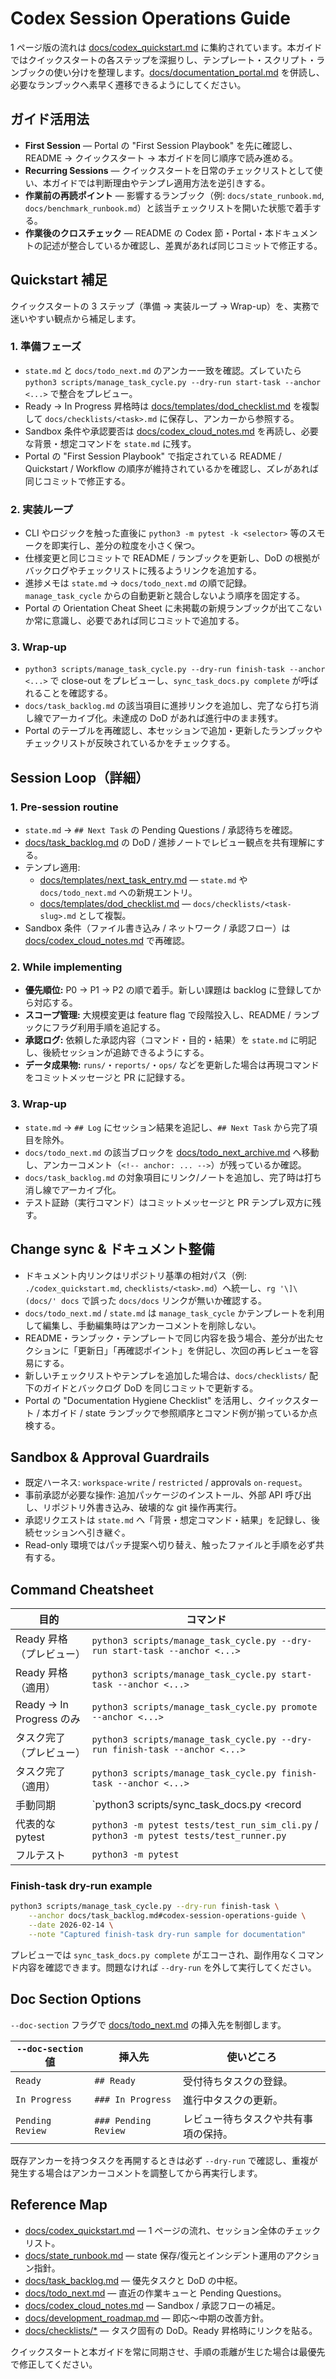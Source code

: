 # Codex Session Operations Guide

1 ページ版の流れは [docs/codex_quickstart.md](codex_quickstart.md) に集約されています。本ガイドではクイックスタートの各ステップを深掘りし、テンプレート・スクリプト・ランブックの使い分けを整理します。[docs/documentation_portal.md](documentation_portal.md) を併読し、必要なランブックへ素早く遷移できるようにしてください。

## ガイド活用法
- **First Session** — Portal の "First Session Playbook" を先に確認し、README → クイックスタート → 本ガイドを同じ順序で読み進める。
- **Recurring Sessions** — クイックスタートを日常のチェックリストとして使い、本ガイドでは判断理由やテンプレ適用方法を逆引きする。
- **作業前の再読ポイント** — 影響するランブック（例: `docs/state_runbook.md`, `docs/benchmark_runbook.md`）と該当チェックリストを開いた状態で着手する。
- **作業後のクロスチェック** — README の Codex 節・Portal・本ドキュメントの記述が整合しているか確認し、差異があれば同じコミットで修正する。

## Quickstart 補足
クイックスタートの 3 ステップ（準備 → 実装ループ → Wrap-up）を、実務で迷いやすい観点から補足します。

### 1. 準備フェーズ
- `state.md` と `docs/todo_next.md` のアンカー一致を確認。ズレていたら `python3 scripts/manage_task_cycle.py --dry-run start-task --anchor <...>` で整合をプレビュー。
- Ready → In Progress 昇格時は [docs/templates/dod_checklist.md](templates/dod_checklist.md) を複製して `docs/checklists/<task>.md` に保存し、アンカーから参照する。
- Sandbox 条件や承認要否は [docs/codex_cloud_notes.md](codex_cloud_notes.md) を再読し、必要な背景・想定コマンドを `state.md` に残す。
- Portal の "First Session Playbook" で指定されている README / Quickstart / Workflow の順序が維持されているかを確認し、ズレがあれば同じコミットで修正する。

### 2. 実装ループ
- CLI やロジックを触った直後に `python3 -m pytest -k <selector>` 等のスモークを即実行し、差分の粒度を小さく保つ。
- 仕様変更と同じコミットで README / ランブックを更新し、DoD の根拠がバックログやチェックリストに残るようリンクを追加する。
- 進捗メモは `state.md` → `docs/todo_next.md` の順で記録。`manage_task_cycle` からの自動更新と競合しないよう順序を固定する。
- Portal の Orientation Cheat Sheet に未掲載の新規ランブックが出てこないか常に意識し、必要であれば同じコミットで追加する。

### 3. Wrap-up
- `python3 scripts/manage_task_cycle.py --dry-run finish-task --anchor <...>` で close-out をプレビューし、`sync_task_docs.py complete` が呼ばれることを確認する。
- `docs/task_backlog.md` の該当項目に進捗リンクを追加し、完了なら打ち消し線でアーカイブ化。未達成の DoD があれば進行中のまま残す。
- Portal のテーブルを再確認し、本セッションで追加・更新したランブックやチェックリストが反映されているかをチェックする。

## <a id="pre-session-routine"></a>Session Loop（詳細）

### 1. Pre-session routine
- `state.md` → `## Next Task` の Pending Questions / 承認待ちを確認。
- [docs/task_backlog.md](task_backlog.md) の DoD / 進捗ノートでレビュー観点を共有理解にする。
- テンプレ適用:
  - [docs/templates/next_task_entry.md](templates/next_task_entry.md) — `state.md` や `docs/todo_next.md` への新規エントリ。
  - [docs/templates/dod_checklist.md](templates/dod_checklist.md) — `docs/checklists/<task-slug>.md` として複製。
- Sandbox 条件（ファイル書き込み / ネットワーク / 承認フロー）は [docs/codex_cloud_notes.md](codex_cloud_notes.md) で再確認。

### <a id="session-loop-detail"></a>2. While implementing
- **優先順位:** P0 → P1 → P2 の順で着手。新しい課題は backlog に登録してから対応する。
- **スコープ管理:** 大規模変更は feature flag で段階投入し、README / ランブックにフラグ利用手順を追記する。
- **承認ログ:** 依頼した承認内容（コマンド・目的・結果）を `state.md` に明記し、後続セッションが追跡できるようにする。
- **データ成果物:** `runs/`・`reports/`・`ops/` などを更新した場合は再現コマンドをコミットメッセージと PR に記録する。

### 3. Wrap-up
- `state.md` → `## Log` にセッション結果を追記し、`## Next Task` から完了項目を除外。
- `docs/todo_next.md` の該当ブロックを [docs/todo_next_archive.md](todo_next_archive.md) へ移動し、アンカーコメント（`<!-- anchor: ... -->`）が残っているか確認。
- `docs/task_backlog.md` の対象項目にリンク/ノートを追加し、完了時は打ち消し線でアーカイブ化。
- テスト証跡（実行コマンド）はコミットメッセージと PR テンプレ双方に残す。

## <a id="change-sync"></a>Change sync & ドキュメント整備
- ドキュメント内リンクはリポジトリ基準の相対パス（例: `./codex_quickstart.md`, `checklists/<task>.md`）へ統一し、`rg '\]\(docs/' docs` で誤った `docs/docs` リンクが無いか確認する。
- `docs/todo_next.md` / `state.md` は `manage_task_cycle` かテンプレートを利用して編集し、手動編集時はアンカーコメントを削除しない。
- README・ランブック・テンプレートで同じ内容を扱う場合、差分が出たセクションに「更新日」「再確認ポイント」を併記し、次回の再レビューを容易にする。
- 新しいチェックリストやテンプレを追加した場合は、`docs/checklists/` 配下のガイドとバックログ DoD を同じコミットで更新する。
- Portal の "Documentation Hygiene Checklist" を活用し、クイックスタート / 本ガイド / state ランブックで参照順序とコマンド例が揃っているか点検する。

## Sandbox & Approval Guardrails
- 既定ハーネス: `workspace-write` / `restricted` / approvals `on-request`。
- 事前承認が必要な操作: 追加パッケージのインストール、外部 API 呼び出し、リポジトリ外書き込み、破壊的な git 操作再実行。
- 承認リクエストは `state.md` へ「背景・想定コマンド・結果」を記録し、後続セッションへ引き継ぐ。
- Read-only 環境ではパッチ提案へ切り替え、触ったファイルと手順を必ず共有する。

## Command Cheatsheet

| 目的 | コマンド |
| --- | --- |
| Ready 昇格（プレビュー） | `python3 scripts/manage_task_cycle.py --dry-run start-task --anchor <...>` |
| Ready 昇格（適用） | `python3 scripts/manage_task_cycle.py start-task --anchor <...>` |
| Ready → In Progress のみ | `python3 scripts/manage_task_cycle.py promote --anchor <...>` |
| タスク完了（プレビュー） | `python3 scripts/manage_task_cycle.py --dry-run finish-task --anchor <...>` |
| タスク完了（適用） | `python3 scripts/manage_task_cycle.py finish-task --anchor <...>` |
| 手動同期 | `python3 scripts/sync_task_docs.py <record|promote|complete> ...` |
| 代表的な pytest | `python3 -m pytest tests/test_run_sim_cli.py` / `python3 -m pytest tests/test_runner.py` |
| フルテスト | `python3 -m pytest` |

### Finish-task dry-run example

```bash
python3 scripts/manage_task_cycle.py --dry-run finish-task \
    --anchor docs/task_backlog.md#codex-session-operations-guide \
    --date 2026-02-14 \
    --note "Captured finish-task dry-run sample for documentation"
```

プレビューでは `sync_task_docs.py complete` がエコーされ、副作用なくコマンド内容を確認できます。問題なければ `--dry-run` を外して実行してください。

## <a id="doc-section-options"></a>Doc Section Options

`--doc-section` フラグで [docs/todo_next.md](todo_next.md) の挿入先を制御します。

| `--doc-section` 値 | 挿入先 | 使いどころ |
| --- | --- | --- |
| `Ready` | `## Ready` | 受付待ちタスクの登録。
| `In Progress` | `### In Progress` | 進行中タスクの更新。
| `Pending Review` | `### Pending Review` | レビュー待ちタスクや共有事項の保持。

既存アンカーを持つタスクを再開するときは必ず `--dry-run` で確認し、重複が発生する場合はアンカーコメントを調整してから再実行します。

## Reference Map
- [docs/codex_quickstart.md](codex_quickstart.md) — 1 ページの流れ、セッション全体のチェックリスト。
- [docs/state_runbook.md](state_runbook.md) — state 保存/復元とインシデント運用のアクション指針。
- [docs/task_backlog.md](task_backlog.md) — 優先タスクと DoD の中枢。
- [docs/todo_next.md](todo_next.md) — 直近の作業キューと Pending Questions。
- [docs/codex_cloud_notes.md](codex_cloud_notes.md) — Sandbox / 承認フローの補足。
- [docs/development_roadmap.md](development_roadmap.md) — 即応〜中期の改善方針。
- [docs/checklists/*](checklists) — タスク固有の DoD。Ready 昇格時にリンクを貼る。

クイックスタートと本ガイドを常に同期させ、手順の乖離が生じた場合は最優先で修正してください。
